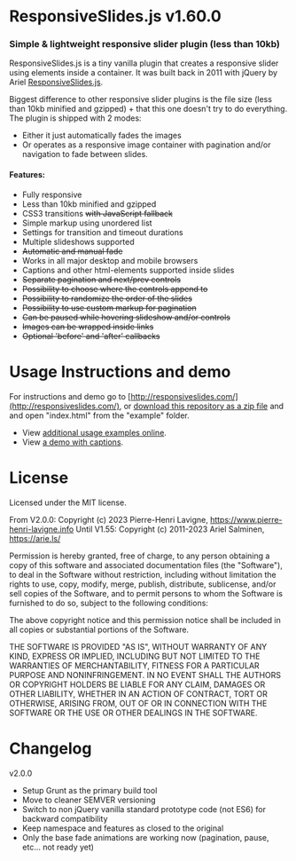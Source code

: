 # ResponsiveSlides.js v1.60.0

### Simple & lightweight responsive slider plugin (less than 10kb)


ResponsiveSlides.js is a tiny vanilla plugin that creates a responsive slider using elements inside a container. It was built back in 2011 with jQuery by Ariel [ResponsiveSlides.js](http://responsiveslides.com/).

Biggest difference to other responsive slider plugins is the file size (less than 10kb minified and gzipped) + that this one doesn't try to do everything. The plugin is shipped with 2 modes:
- Either it just automatically fades the images
- Or operates as a responsive image container with pagination and/or navigation to fade between slides.

#### Features:
 * Fully responsive
 * Less than 10kb minified and gzipped
 * CSS3 transitions ~~with JavaScript fallback~~
 * Simple markup using unordered list
 * Settings for transition and timeout durations
 * Multiple slideshows supported
 * ~~Automatic and manual fade~~
 * Works in all major desktop and mobile browsers
 * Captions and other html-elements supported inside slides
 * ~~Separate pagination and next/prev controls~~
 * ~~Possibility to choose where the controls append to~~
 * ~~Possibility to randomize the order of the slides~~
 * ~~Possibility to use custom markup for pagination~~
 * ~~Can be paused while hovering slideshow and/or controls~~
 * ~~Images can be wrapped inside links~~
 * ~~Optional 'before' and 'after' callbacks~~



Usage Instructions and demo
======

For instructions and demo go to [http://responsiveslides.com/](http://responsiveslides.com/), or [download this repository as a zip file](https://github.com/arielsalminen/ResponsiveSlides.js/zipball/master) and and open "index.html" from the "example" folder.

* View [additional usage examples online](http://responsiveslides.com/themes/themes.html).
* View [a demo with captions](http://responsiveslides.com/with-captions/themes.html).



License
======

Licensed under the MIT license.

From V2.0.0: Copyright (c) 2023 Pierre-Henri Lavigne, https://www.pierre-henri-lavigne.info
Until V1.55: Copyright (c) 2011-2023 Ariel Salminen, https://arie.ls/

Permission is hereby granted, free of charge, to any person obtaining a copy of this software and associated documentation files (the "Software"), to deal in the Software without restriction, including without limitation the rights to use, copy, modify, merge, publish, distribute, sublicense, and/or sell copies of the Software, and to permit persons to whom the Software is furnished to do so, subject to the following conditions:

The above copyright notice and this permission notice shall be included in all copies or substantial portions of the Software.

THE SOFTWARE IS PROVIDED "AS IS", WITHOUT WARRANTY OF ANY KIND, EXPRESS OR IMPLIED, INCLUDING BUT NOT LIMITED TO THE WARRANTIES OF MERCHANTABILITY, FITNESS FOR A PARTICULAR PURPOSE AND NONINFRINGEMENT. IN NO EVENT SHALL THE AUTHORS OR COPYRIGHT HOLDERS BE LIABLE FOR ANY CLAIM, DAMAGES OR OTHER LIABILITY, WHETHER IN AN ACTION OF CONTRACT, TORT OR OTHERWISE, ARISING FROM, OUT OF OR IN CONNECTION WITH THE SOFTWARE OR THE USE OR OTHER DEALINGS IN THE SOFTWARE.



Changelog
======

v2.0.0
- Setup Grunt as the primary build tool
- Move to cleaner SEMVER versioning
- Switch to non jQuery vanilla standard prototype code (not ES6) for backward compatibility
- Keep namespace and features as closed to the original
- Only the base fade animations are working now (pagination, pause, etc... not ready yet)
